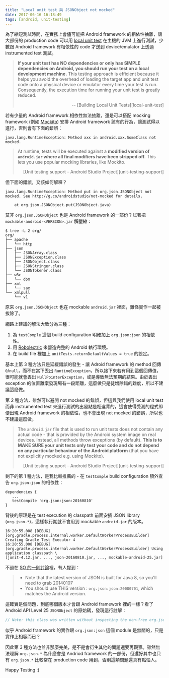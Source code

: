 ```yaml
---
title: "Local unit test 與 JSONObject not mocked"
date: 2017-06-16 16:18:49
tags: [android, unit-testing]
---
```


為了縮短測試時間，在實務上會儘可能把 Android framework 的相依性抽離，讓大部份的 production code 可以用 [local unit test][local-unit-test] 在主機的 JVM 上進行測試，少數跟 Android framework 有相依性的 code 才送到 device/emulator 上透過 instrumented test 測試。

> **If your unit test has NO dependencies or only has SIMPLE dependencies on Android, you should run your test on a local development machine.** This testing approach is efficient because it helps you avoid the overhead of loading the target app and unit test code onto a physical device or emulator every time your test is run. Consequently, the execution time for running your unit test is greatly reduced.
> <div style="text-align: right">-- [Building Local Unit Tests][local-unit-test]</div>

 [local-unit-test]: https://developer.android.com/training/testing/unit-testing/local-unit-tests.html
 [instrumented-test]: https://developer.android.com/training/testing/unit-testing/instrumented-unit-tests.html

若有少量的 Android framework 相依性無法抽離，還是可以搭配 mocking framework (例如 [Mockito][]) 安排 Android framework 該有的行為，讓測試得以進行，否則會有下面的錯誤：

    java.lang.RuntimeException: Method xxx in android.xxx.SomeClass not mocked.

> At runtime, tests will be executed against a **modified version of `android.jar` where all final modifiers have been stripped off.** This lets you use popular mocking libraries, like Mockito.
> <div style="text-align: right">[Unit testing support - Android Studio Project][unit-testing-support]</div>

但下面的錯誤，又該如何解釋？

```
java.lang.RuntimeException: Method put in org.json.JSONObject not mocked. See http://g.co/androidstudio/not-mocked for details.

    at org.json.JSONObject.put(JSONObject.java)
```

 [mockito]: http://site.mockito.org/
 [unit-testing-support]: http://tools.android.com/tech-docs/unit-testing-support

<!--more-->

莫非 `org.json.JSONObject` 也是 Android framework 的一部份？試著把 `mockable-android-<VERSION>.jar` 解壓縮：

```
$ tree -L 2 org/
org/
├── apache
│   └── http
├── json
│   ├── JSONArray.class
│   ├── JSONException.class
│   ├── JSONObject.class
│   ├── JSONStringer.class
│   └── JSONTokener.class
├── w3c
│   └── dom
├── xml
│   └── sax
└── xmlpull
    └── v1
```

原來 `org.json.JSONObject` 也在 mockable `android.jar` 裡面，難怪實作一起被拔除了。

網路上建議的解法大致分為三種：

 1. 為 `testComple` 這個 build configuration 明確加上 `org.json:json` 的相依性。
 2. 用 [Robolectric][] 來營造完整的 Android 執行環境。
 3. 在 build file 裡加上 `unitTests.returnDefaultValues = true` 的設定。

 [robolectric]: http://robolectric.org/

基本上第 3 種方法只是延緩錯誤的發生 - 讓 Adroid framework 的 method 回傳 `0`/`null`，而不在當下丟出 `RuntimeException`，所以接下來若有用到這個回傳值，很可能就會丟出 `NullPointerException`，或是導致無法預期的結果。由於丟出 exception 的位置離案發現場有一段距離，這麼做只是徒增除錯的難度，所以不建議這麼做。

第 2 種方法，雖然可以避開 not mocked 的錯誤，但這與我們使用 local unit test 而非 instrumented test 來進行測試的出發點是相違背的，這會使得受測的程式即便出現 Android framework 的相依性，也不會出現 not mocked 的錯誤，所以也不建議這麼做。

> The `android.jar` file that is used to run unit tests does not contain any actual code - that is provided by the Android system image on real devices. Instead, all methods throw exceptions (by default). **This is to MAKE SURE your unit tests only test your code and do not depend on any particular behaviour of the Android platform** (that you have not explicitly mocked e.g. using Mockito).
> <div style="text-align: right">[Unit testing support - Android Studio Project][unit-testing-support]</div>

剩下的第 1 種方法，是我比較推薦的 - 在 `testComple` build configuration 額外宣告 `org.json:json` 的相依性：

```
dependencies {
   ...
   testCompile 'org.json:json:20160810'
}
```

背後的原理是在 test execution 的 classpath 前面安插 JSON library (`org.json.*`)，這樣執行期就不會用到 mockable `android.jar` 的版本。

```
16:20:55.008 [DEBUG] [org.gradle.process.internal.worker.DefaultWorkerProcessBuilder] Creating Gradle Test Executor 4
16:20:55.008 [DEBUG] [org.gradle.process.internal.worker.DefaultWorkerProcessBuilder] Using application classpath \
[junit-4.12.jar, ..., json-20160810.jar, ..., mockable-android-25.jar]
```

不過在 [SO 的一則討論][so-discussion]裡，有人提到：

> * Note that the latest version of JSON is built for Java 8, so you'll need to grab 20140107
> * You should use THIS version : `org.json:json:20080701`, which matches the Android version.

這確實是個問題，到底哪個版本才會跟 Android framework 裡的一樣？看了 Android API Level 25 `JSONObject` 的原始碼，發現這行註解：

```java
// Note: this class was written without inspecting the non-free org.json sourcecode.`
```

似乎 Android framework 的實作跟 `org.json:json` 這個 module 是無關的，只是實作上相容而已？

因此第 3 種方法也並非那麼完美，是不是會衍生其他的問題還要再觀察。雖然無法理解 `org.json.*` 為什麼會是 Andriod framework 的一部份，但還好其中也只有 `org.json.*` 比較常在 production code 用到，否則這類問題還真有點惱人。

 [so-discussion]: https://stackoverflow.com/a/30759769/1691598

Happy Testing :)

